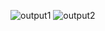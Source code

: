 ![output1](https://github.com/NagoyaKensuke/StockPriceForecast/assets/46418599/69a8d929-c46b-4628-bdf2-bbc58885d4d0)
![output2](https://github.com/NagoyaKensuke/StockPriceForecast/assets/46418599/17de79c3-595b-4cd2-8470-1fdc2dc89ea0)
